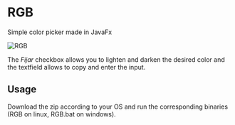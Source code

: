 # RGB
Simple color picker made in JavaFx

![RGB](https://user-images.githubusercontent.com/75464802/179335777-f43d961a-9ed0-4b6b-8e1f-1d4ce1b841cd.gif)

The *Fijar* checkbox allows you to lighten and darken the desired color and the textfield allows to copy and enter the input.


## Usage
Download the zip according to your OS and run the corresponding binaries (RGB on linux, RGB.bat on windows).
